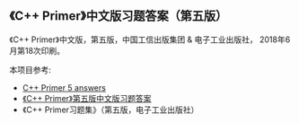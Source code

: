 ## 《C++ Primer》中文版习题答案（第五版）

《C++ Primer》中文版，第五版，中国工信出版集团 & 电子工业出版社， 2018年6月第18次印刷。

本项目参考:
* [C++ Primer 5 answers](https://github.com/Mooophy/Cpp-Primer)
* [《C++ Primer》第五版中文版习题答案](https://github.com/huangmingchuan/Cpp_Primer_Answers)
* 《C++ Primer习题集》（第五版，电子工业出版社）
